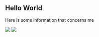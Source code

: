 ## Hello World

Here is some information that concerns me

![](https://github-readme-stats.vercel.app/api/top-langs/?username=duxio14&theme=github_dark&layout=compact) 
![](https://github-readme-stats.vercel.app/api?username=duxio14&show_icons=true&theme=github_dark&line_height=15)
